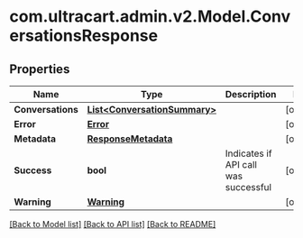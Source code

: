 
# com.ultracart.admin.v2.Model.ConversationsResponse

## Properties

Name | Type | Description | Notes
------------ | ------------- | ------------- | -------------
**Conversations** | [**List&lt;ConversationSummary&gt;**](ConversationSummary.md) |  | [optional] 
**Error** | [**Error**](Error.md) |  | [optional] 
**Metadata** | [**ResponseMetadata**](ResponseMetadata.md) |  | [optional] 
**Success** | **bool** | Indicates if API call was successful | [optional] 
**Warning** | [**Warning**](Warning.md) |  | [optional] 

[[Back to Model list]](../README.md#documentation-for-models)
[[Back to API list]](../README.md#documentation-for-api-endpoints)
[[Back to README]](../README.md)

